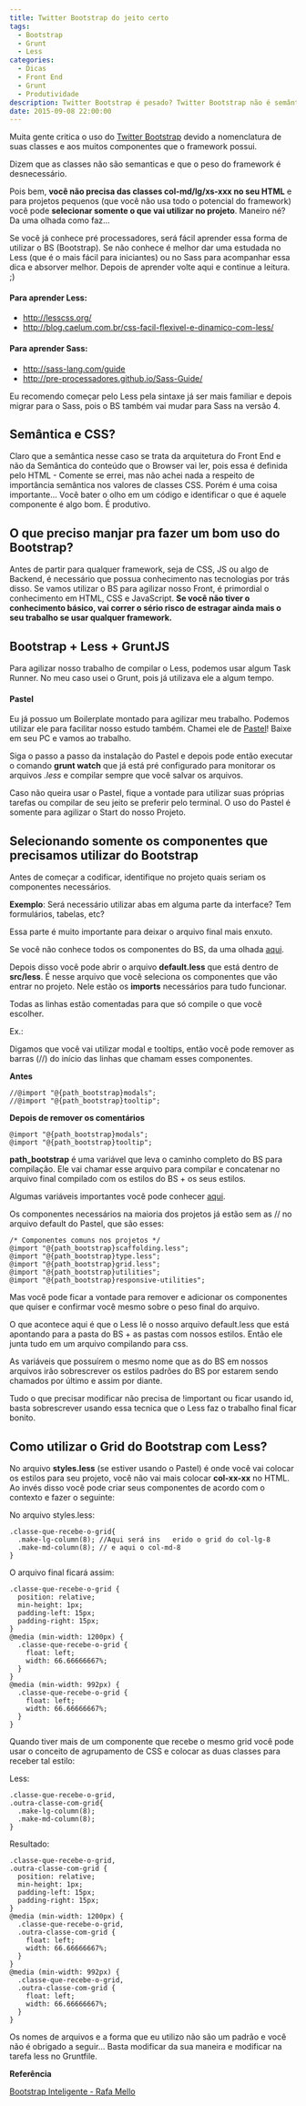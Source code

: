```yaml
---
title: Twitter Bootstrap do jeito certo
tags:
  - Bootstrap
  - Grunt
  - Less
categories:
  - Dicas
  - Front End
  - Grunt
  - Produtividade
description: Twitter Bootstrap é pesado? Twitter Bootstrap não é semântico? Confira algumas dicas para usar o Twitter Bootstrap do jeito certo.
date: 2015-09-08 22:00:00
---
```



Muita gente critica o uso do [Twitter Bootstrap](http://getbootstrap.com/) devido a nomenclatura de suas classes e aos muitos componentes que o framework possui.

Dizem que as classes não são semanticas e que o peso do framework é desnecessário.

Pois bem, **você não precisa das classes col-md/lg/xs-xxx no seu HTML** e para projetos pequenos (que você não usa todo o potencial do framework) você pode **selecionar somente o que vai utilizar no projeto**.
Maneiro né? Da uma olhada como faz...
<!--more-->
Se você já conhece pré processadores, será fácil aprender essa forma de utilizar o BS (Bootstrap). Se não conhece é melhor dar uma estudada no Less (que é o mais fácil para iniciantes) ou no Sass para acompanhar essa dica e absorver melhor. Depois de aprender volte aqui e continue a leitura. ;)

#### Para aprender Less:
- http://lesscss.org/
- http://blog.caelum.com.br/css-facil-flexivel-e-dinamico-com-less/

#### Para aprender Sass:
- http://sass-lang.com/guide
- http://pre-processadores.github.io/Sass-Guide/

Eu recomendo começar pelo Less pela sintaxe já ser mais familiar e depois migrar para o Sass, pois o BS também vai mudar para Sass na versão 4.

## Semântica e CSS?

Claro que a semântica nesse caso se trata da arquitetura do Front End e não da Semântica do conteúdo que o Browser vai ler, pois essa é definida pelo HTML - Comente se errei, mas não achei nada a respeito de importância semântica nos valores de classes CSS.
Porém é uma coisa importante... Você bater o olho em um código e identificar o que é aquele componente é algo bom. É produtivo.

## O que preciso manjar pra fazer um bom uso do Bootstrap?

Antes de partir para qualquer framework, seja de CSS, JS ou algo de Backend, é necessário que possua conhecimento nas tecnologias por trás disso. Se vamos utilizar o BS para agilizar nosso Front, é primordial o conhecimento em HTML, CSS e JavaScript.
**Se você não tiver o conhecimento básico, vai correr o sério risco de estragar ainda mais o seu trabalho se usar qualquer framework.**

## Bootstrap + Less + GruntJS

Para agilizar nosso trabalho de compilar o Less, podemos usar algum Task Runner. No meu caso usei o Grunt, pois já utilizava ele a algum tempo.

#### Pastel

Eu já possuo um Boilerplate montado para agilizar meu trabalho. Podemos utilizar ele para facilitar nosso estudo também. Chamei ele de [Pastel](https://github.com/woliveiras/pastel "Pastel")! Baixe em seu PC e vamos ao trabalho.

Siga o passo a passo da instalação do Pastel e depois pode então executar o comando **grunt watch** que já está pré configurado para monitorar os arquivos *.less* e compilar sempre que você salvar os arquivos.

Caso não queira usar o Pastel, fique a vontade para utilizar suas próprias tarefas ou compilar de seu jeito se preferir pelo terminal. O uso do Pastel é somente para agilizar o Start do nosso Projeto.

## Selecionando somente os componentes que precisamos utilizar do Bootstrap

Antes de começar a codificar, identifique no projeto quais seriam os componentes necessários.

**Exemplo**: Será necessário utilizar abas em alguma parte da interface? Tem formulários, tabelas, etc?

Essa parte é muito importante para deixar o arquivo final mais enxuto.

Se você não conhece todos os componentes do BS, da uma olhada [aqui](http://getbootstrap.com/components/ "Components Bootstrap").

Depois disso você pode abrir o arquivo **default.less** que está dentro de **src/less**. É nesse arquivo que você seleciona os componentes que vão entrar no projeto. Nele estão os **imports** necessários para tudo funcionar.

Todas as linhas estão comentadas para que só compile o que você escolher.

Ex.:

Digamos que você vai utilizar modal e tooltips, então você pode remover as barras (//) do início das linhas que chamam esses componentes.

**Antes**

```
//@import "@{path_bootstrap}modals";
//@import "@{path_bootstrap}tooltip";
```

**Depois de remover os comentários**

```
@import "@{path_bootstrap}modals";
@import "@{path_bootstrap}tooltip";
```

**path_bootstrap** é uma variável que leva o caminho completo do BS para compilação. Ele vai chamar esse arquivo para compilar e concatenar no arquivo final compilado com os estilos do BS + os seus estilos.

Algumas variáveis importantes você pode conhecer [aqui](http://getbootstrap.com/css/#less "Referência do BS com Less").

Os componentes necessários na maioria dos projetos já estão sem as // no arquivo default do Pastel, que são esses:

```
/* Componentes comuns nos projetos */
@import "@{path_bootstrap}scaffolding.less";
@import "@{path_bootstrap}type.less";
@import "@{path_bootstrap}grid.less";
@import "@{path_bootstrap}utilities";
@import "@{path_bootstrap}responsive-utilities";
```

Mas você pode ficar a vontade para remover e adicionar os componentes que quiser e confirmar você mesmo sobre o peso final do arquivo.

O que acontece aqui é que o Less lê o nosso arquivo default.less que está apontando para a pasta do BS + as pastas com nossos estilos. Então ele junta tudo em um arquivo compilando para css.

As variáveis que possuírem o mesmo nome que as do BS em nossos arquivos irão sobrescrever os estilos padrões do BS por estarem sendo chamados por último e assim por diante.

Tudo o que precisar modificar não precisa de !important ou ficar usando id, basta sobrescrever usando essa tecnica que o Less faz o trabalho final ficar bonito.

## Como utilizar o Grid do Bootstrap com Less?

No arquivo **styles.less** (se estiver usando o Pastel) é onde você vai colocar os estilos para seu projeto, você não vai mais colocar **col-xx-xx** no HTML. Ao invés disso você pode criar seus componentes de acordo com o contexto e fazer o seguinte:

No arquivo styles.less:

```
.classe-que-recebe-o-grid{
  .make-lg-column(8); //Aqui será ins	erido o grid do col-lg-8
  .make-md-column(8); // e aqui o col-md-8
}
```

O arquivo final ficará assim:

```
.classe-que-recebe-o-grid {
  position: relative;
  min-height: 1px;
  padding-left: 15px;
  padding-right: 15px;
}
@media (min-width: 1200px) {
  .classe-que-recebe-o-grid {
    float: left;
    width: 66.66666667%;
  }
}
@media (min-width: 992px) {
  .classe-que-recebe-o-grid {
    float: left;
    width: 66.66666667%;
  }
}
```

Quando tiver mais de um componente que recebe o mesmo grid você pode usar o conceito de agrupamento de CSS e colocar as duas classes para receber tal estilo:

Less:

```
.classe-que-recebe-o-grid,
.outra-classe-com-grid{
  .make-lg-column(8);
  .make-md-column(8);
}
```

Resultado:

```
.classe-que-recebe-o-grid,
.outra-classe-com-grid {
  position: relative;
  min-height: 1px;
  padding-left: 15px;
  padding-right: 15px;
}
@media (min-width: 1200px) {
  .classe-que-recebe-o-grid,
  .outra-classe-com-grid {
    float: left;
    width: 66.66666667%;
  }
}
@media (min-width: 992px) {
  .classe-que-recebe-o-grid,
  .outra-classe-com-grid {
    float: left;
    width: 66.66666667%;
  }
}
```

Os nomes de arquivos e a forma que eu utilizo não são um padrão e você não é obrigado a seguir... Basta modificar da sua maneira e modificar na tarefa less no Gruntfile.

**Referência**

[Bootstrap Inteligente - Rafa Mello](http://blog.rafamello.com/bootstrap-inteligente "Bootstrap Inteligente")

